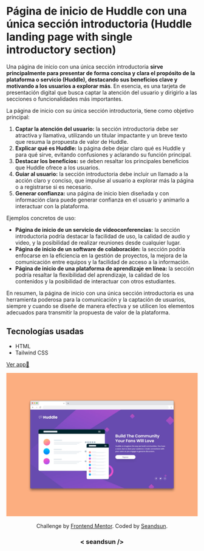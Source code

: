 # Página de inicio de Huddle con una única sección introductoria (Huddle landing page with single introductory section)


Una página de inicio con una única sección introductoria **sirve principalmente para presentar de forma concisa y clara el propósito de la plataforma o servicio (Huddle), destacando sus beneficios clave y motivando a los usuarios a explorar más**. En esencia, es una tarjeta de presentación digital que busca captar la atención del usuario y dirigirlo a las secciones o funcionalidades más importantes.

La página de inicio con su única sección introductoria, tiene como objetivo principal:

1. **Captar la atención del usuario:** la sección introductoria debe ser atractiva y llamativa, utilizando un titular impactante y un breve texto que resuma la propuesta de valor de Huddle. 
2. **Explicar qué es Huddle:** la página debe dejar claro qué es Huddle y para qué sirve, evitando confusiones y aclarando su función principal.
3. **Destacar los beneficios:** se deben resaltar los principales beneficios que Huddle ofrece a los usuarios.
4. **Guiar al usuario:** la sección introductoria debe incluir un llamado a la acción claro y conciso, que impulse al usuario a explorar más la página o a registrarse si es necesario. 
5. **Generar confianza:** una página de inicio bien diseñada y con información clara puede generar confianza en el usuario y animarlo a interactuar con la plataforma. 

Ejemplos concretos de uso:

- **Página de inicio de un servicio de videoconferencias:** la sección introductoria podría destacar la facilidad de uso, la calidad de audio y video, y la posibilidad de realizar reuniones desde cualquier lugar. 
- **Página de inicio de un software de colaboración:** la sección podría enfocarse en la eficiencia en la gestión de proyectos, la mejora de la comunicación entre equipos y la facilidad de acceso a la información. 
- **Página de inicio de una plataforma de aprendizaje en línea:** la sección podría resaltar la flexibilidad del aprendizaje, la calidad de los contenidos y la posibilidad de interactuar con otros estudiantes. 

En resumen, la página de inicio con una única sección introductoria es una herramienta poderosa para la comunicación y la captación de usuarios, siempre y cuando se diseñe de manera efectiva y se utilicen los elementos adecuados para transmitir la propuesta de valor de la plataforma.


## Tecnologías usadas

- HTML
- Tailwind CSS

[Ver app🔗](https://seandsun.github.io/monorepo-zero-html-css/13-huddle-landing-page-with-single-introductory-section-main/dist/)

![huddle landing page with single introductory section img demo](./design/huddle-landing-page-with-single-introductory-section.jpg)

<div align="center">
  Challenge by <a href="https://www.frontendmentor.io?ref=challenge" target="_blank">Frontend Mentor</a>. 
  Coded by <a href="https://github.com/seandsun">Seandsun</a>.
</div>

 <h3 align="center">< seandsun /></h3>
